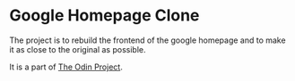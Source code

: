 # Google Homepage Clone

The project is to rebuild the frontend of the google homepage and to make it as close to the original as possible.

It is a part of [The Odin Project](https://www.theodinproject.com).